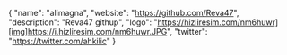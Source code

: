 {
  "name": "alimagna",
  "website": "https://github.com/Reva47",
  "description": "Reva47 githup",
  "logo": "https://hizliresim.com/nm6huwr][img]https://i.hizliresim.com/nm6huwr.JPG",
  "twitter": "https://twitter.com/ahkilic"
}
